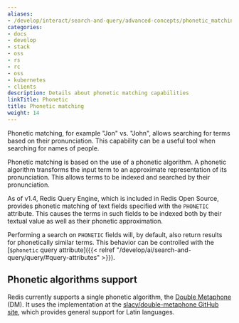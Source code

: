 ```yaml
---
aliases:
- /develop/interact/search-and-query/advanced-concepts/phonetic_matching
categories:
- docs
- develop
- stack
- oss
- rs
- rc
- oss
- kubernetes
- clients
description: Details about phonetic matching capabilities
linkTitle: Phonetic
title: Phonetic matching
weight: 14
---
```


Phonetic matching, for example "Jon" vs. "John", allows searching for terms based on their pronunciation. This capability can be a useful tool when searching for names of people.

Phonetic matching is based on the use of a phonetic algorithm. A phonetic algorithm transforms the input term to an approximate representation of its pronunciation. This allows terms to be indexed and searched by their pronunciation.

As of v1.4, Redis Query Engine, which is included in Redis Open Source, provides phonetic matching of text fields specified with the `PHONETIC` attribute. This causes the terms in such fields to be indexed both by their textual value as well as their phonetic approximation.

Performing a search on `PHONETIC` fields will, by default, also return results for phonetically similar terms. This behavior can be controlled with the [`$phonetic` query attribute]({{< relref "/develop/ai/search-and-query/query/#query-attributes" >}}).

## Phonetic algorithms support

Redis currently supports a single phonetic algorithm, the [Double Metaphone](https://en.wikipedia.org/wiki/Metaphone#Double_Metaphone) (DM). It uses the implementation at the [slacy/double-metaphone GitHub site](https://github.com/slacy/double-metaphone), which provides general support for Latin languages.
